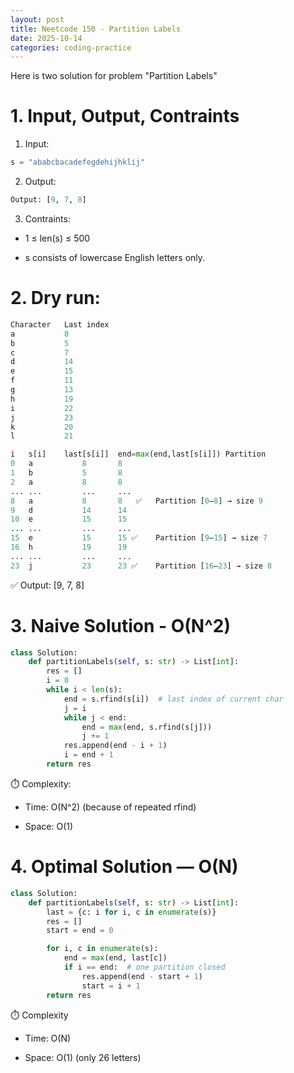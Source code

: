 ```yaml
---
layout: post
title: Neetcode 150 - Partition Labels
date: 2025-10-14
categories: coding-practice
---
```


Here is two solution for problem "Partition Labels"

# 1. Input, Output, Contraints

1. Input:

```python
s = "ababcbacadefegdehijhklij"
```

2. Output:

```python
Output: [9, 7, 8]
```

3. Contraints:

- 1 ≤ len(s) ≤ 500

- s consists of lowercase English letters only.

# 2. Dry run:

```python
Character	Last index
a	        8
b	        5
c	        7
d	        14
e	        15
f	        11
g	        13
h	        19
i	        22
j	        23
k	        20
l	        21
```

```python
i	s[i]	last[s[i]]	end=max(end,last[s[i]])	Partition
0	a	        8	    8
1	b	        5	    8
2	a	        8	    8
...	...	        ...	    ...
8	a	        8	    8   ✅	Partition [0–8] → size 9
9	d	        14	    14
10	e	        15	    15
...	...	        ...	    ...
15	e	        15	    15 ✅	Partition [9–15] → size 7
16	h	        19	    19
...	...	        ...	    ...
23	j	        23	    23 ✅	Partition [16–23] → size 8

```

✅ Output: [9, 7, 8]

# 3. Naive Solution - O(N^2)

```python
class Solution:
    def partitionLabels(self, s: str) -> List[int]:
        res = []
        i = 0
        while i < len(s):
            end = s.rfind(s[i])  # last index of current char
            j = i
            while j < end:
                end = max(end, s.rfind(s[j]))
                j += 1
            res.append(end - i + 1)
            i = end + 1
        return res

```

⏱️ Complexity:

- Time: O(N^2) (because of repeated rfind)

- Space: O(1)

# 4. Optimal Solution — O(N)

```python
class Solution:
    def partitionLabels(self, s: str) -> List[int]:
        last = {c: i for i, c in enumerate(s)}
        res = []
        start = end = 0

        for i, c in enumerate(s):
            end = max(end, last[c])
            if i == end:  # one partition closed
                res.append(end - start + 1)
                start = i + 1
        return res

```

⏱️ Complexity

- Time: O(N)

- Space: O(1) (only 26 letters)

